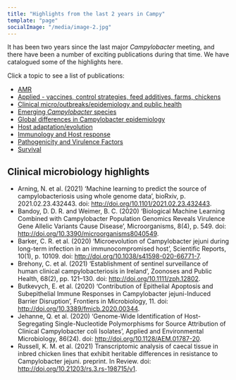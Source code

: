 ```yaml
---
title: "Highlights from the last 2 years in Campy"
template: "page"
socialImage: "/media/image-2.jpg"
---
```

It has been two years since the last major *Campylobacter* meeting, and there have been a number of exciting publications during that time. We have catalogued some of the highlights here. 

Click a topic to see a list of publications:

* [AMR](/pages/literature/amr)
* [Applied - vaccines, control strategies, feed additives, farms, chickens](/pages/literature/applied)
* [Clinical micro/outbreaks/epidemiology and public health](/pages/literature/clinical)
* [Emerging *Campylobacter* species](/pages/literature/emerging)
* [Global differences in Campylobacter epidemiology](/pages/literature/global)
* [Host adaptation/evolution](/pages/literature/evolution)
* [Immunology and Host response](/pages/literature/immunology)
* [Pathogenicity and Virulence Factors](/pages/literature/pathogenicity)
* [Survival](/pages/literature/survival)

## Clinical microbiology highlights
* Arning, N. et al. (2021) ‘Machine learning to predict the source of campylobacteriosis using whole genome data’, bioRxiv, p. 2021.02.23.432443. doi: http://doi.org/10.1101/2021.02.23.432443.
* Bandoy, D. D. R. and Weimer, B. C. (2020) ‘Biological Machine Learning Combined with Campylobacter Population Genomics Reveals Virulence Gene Allelic Variants Cause Disease’, Microorganisms, 8(4), p. 549. doi: http://doi.org/10.3390/microorganisms8040549.
* Barker, C. R. et al. (2020) ‘Microevolution of Campylobacter jejuni during long-term infection in an immunocompromised host’, Scientific Reports, 10(1), p. 10109. doi: http://doi.org/10.1038/s41598-020-66771-7.
* Brehony, C. et al. (2021) ‘Establishment of sentinel surveillance of human clinical campylobacteriosis in Ireland’, Zoonoses and Public Health, 68(2), pp. 121–130. doi: http://doi.org/10.1111/zph.12802.
* Butkevych, E. et al. (2020) ‘Contribution of Epithelial Apoptosis and Subepithelial Immune Responses in Campylobacter jejuni-Induced Barrier Disruption’, Frontiers in Microbiology, 11. doi: http://doi.org/10.3389/fmicb.2020.00344.
* Jehanne, Q. et al. (2020) ‘Genome-Wide Identification of Host-Segregating Single-Nucleotide Polymorphisms for Source Attribution of Clinical Campylobacter coli Isolates’, Applied and Environmental Microbiology, 86(24). doi: http://doi.org/10.1128/AEM.01787-20.
* Russell, K. M. et al. (2021) Transcriptomic analysis of caecal tissue in inbred chicken lines that exhibit heritable differences in resistance to Campylobacter jejuni. preprint. In Review. doi: http://doi.org/10.21203/rs.3.rs-198715/v1.

